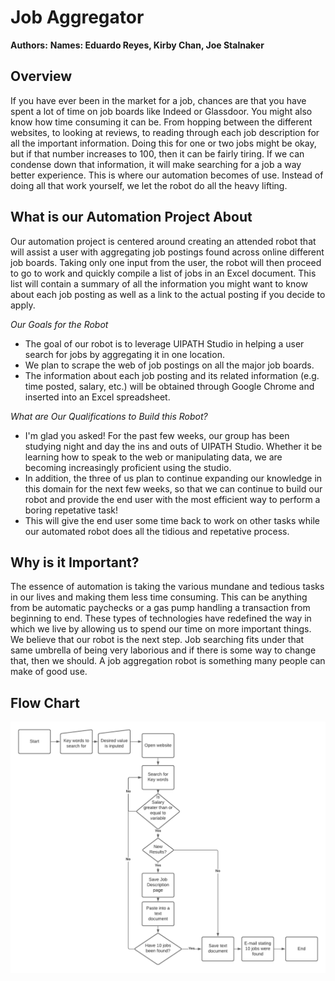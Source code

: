 ﻿
# Job Aggregator
**Authors:**
**Names: Eduardo Reyes, Kirby Chan, Joe Stalnaker**
  
## Overview
If you have ever been in the market for a job, chances are that you have spent a lot of time on job boards like Indeed or Glassdoor. You might also know how time consuming it can be. From hopping between the different websites, to looking at reviews, to reading through each job description for all the important information. Doing this for one or two jobs might be okay, but if that number increases to 100, then it can be fairly tiring. If we can condense down that information, it will make searching for a job a way better experience. This is where our automation becomes of use. Instead of doing all that work yourself, we let the robot do all the heavy lifting.
 
## What is our Automation Project About
Our automation project is centered around creating an attended robot that will assist a user with aggregating job postings found across online different job boards. Taking only one input from the user, the robot will then proceed to go to work and quickly compile a list of jobs in an Excel document. This list will contain a summary of all the information you might want to know about each job posting as well as a link to the actual posting if you decide to apply.
 
*Our Goals for the Robot*
 
- The goal of our robot is to leverage UIPATH Studio in helping a user search for jobs by aggregating it in one location.
- We plan to scrape the web of job postings on all the major job boards.
- The information about each job posting and its related information (e.g. time posted, salary, etc.) will be obtained through Google Chrome and inserted into an Excel spreadsheet.
 
*What are Our Qualifications to Build this Robot?*
 
- I'm glad you asked! For the past few weeks, our group has been studying night and day the ins and outs of UIPATH Studio. Whether it be learning how to speak to the web or manipulating data, we are becoming increasingly proficient using the studio. 
- In addition, the three of us plan to continue expanding our knowledge in this domain for the next few weeks, so that we can continue to build our robot and provide the end user with the most efficient way to perform a boring repetative task!
- This will give the end user some time back to work on other tasks while our automated robot does all the tidious and repetative process. 
 
## Why is it Important? 
The essence of automation is taking the various mundane and tedious tasks in our lives and making them less time consuming. This can be anything from be automatic paychecks or a gas pump handling a transaction from beginning to end. These types of technologies have redefined the way in which we live by allowing us to spend our time on more important things. We believe that our robot is the next step. Job searching fits under that same umbrella of being very laborious and if there is some way to change that, then we should. A job aggregation robot is something many people can make of good use. 

## Flow Chart


![Flow Chart Diagram](./EduardoFlowChart.png)